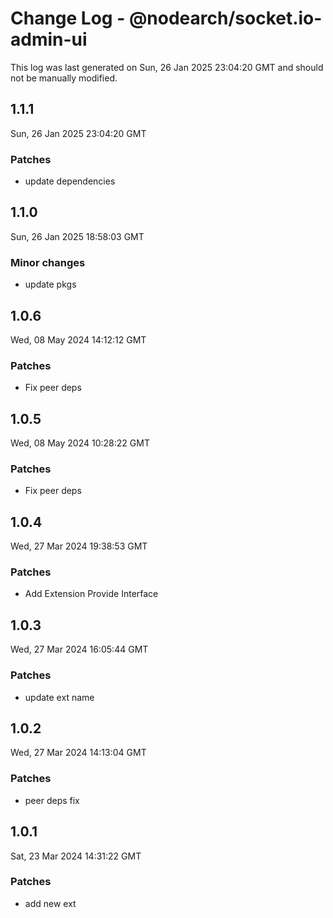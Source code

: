 # Change Log - @nodearch/socket.io-admin-ui

This log was last generated on Sun, 26 Jan 2025 23:04:20 GMT and should not be manually modified.

## 1.1.1
Sun, 26 Jan 2025 23:04:20 GMT

### Patches

- update dependencies

## 1.1.0
Sun, 26 Jan 2025 18:58:03 GMT

### Minor changes

- update pkgs

## 1.0.6
Wed, 08 May 2024 14:12:12 GMT

### Patches

- Fix peer deps

## 1.0.5
Wed, 08 May 2024 10:28:22 GMT

### Patches

- Fix peer deps

## 1.0.4
Wed, 27 Mar 2024 19:38:53 GMT

### Patches

- Add Extension Provide Interface

## 1.0.3
Wed, 27 Mar 2024 16:05:44 GMT

### Patches

- update ext name

## 1.0.2
Wed, 27 Mar 2024 14:13:04 GMT

### Patches

-  peer deps fix

## 1.0.1
Sat, 23 Mar 2024 14:31:22 GMT

### Patches

- add new ext

